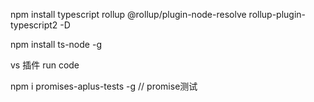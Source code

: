 npm install typescript rollup @rollup/plugin-node-resolve rollup-plugin-typescript2 -D

npm install ts-node -g

vs 插件 run code


npm i promises-aplus-tests -g // promise测试
